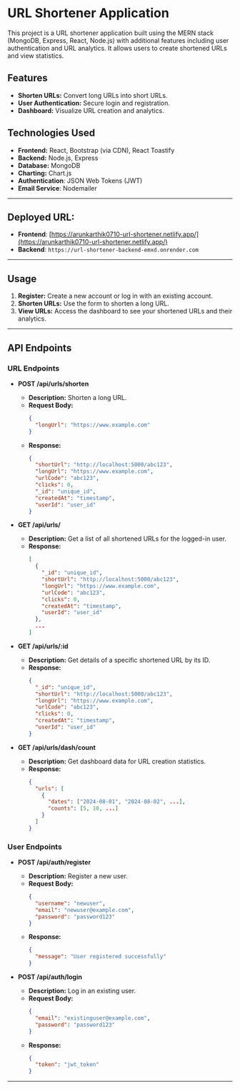 # URL Shortener Application

This project is a URL shortener application built using the MERN stack (MongoDB, Express, React, Node.js) with additional features including user authentication and URL analytics. It allows users to create shortened URLs and view statistics.

## Features

- **Shorten URLs:** Convert long URLs into short URLs.
- **User Authentication:** Secure login and registration.
- **Dashboard:** Visualize URL creation and analytics.

## Technologies Used

- **Frontend:** React, Bootstrap (via CDN), React Toastify
- **Backend:** Node.js, Express
- **Database:** MongoDB
- **Charting:** Chart.js
- **Authentication**: JSON Web Tokens (JWT)
- **Email Service**: Nodemailer

---

## Deployed URL:

- **Frontend**: [https://arunkarthik0710-url-shortener.netlify.app/](https://arunkarthik0710-url-shortener.netlify.app/)
- **Backend**: `https://url-shortener-backend-emxd.onrender.com`

---

## Usage

1. **Register:** Create a new account or log in with an existing account.
2. **Shorten URLs:** Use the form to shorten a long URL.
3. **View URLs:** Access the dashboard to see your shortened URLs and their analytics.

---

## API Endpoints

### URL Endpoints

- **POST /api/urls/shorten**

  - **Description:** Shorten a long URL.
  - **Request Body:**
    ```json
    {
      "longUrl": "https://www.example.com"
    }
    ```
  - **Response:**
    ```json
    {
      "shortUrl": "http://localhost:5000/abc123",
      "longUrl": "https://www.example.com",
      "urlCode": "abc123",
      "clicks": 0,
      "_id": "unique_id",
      "createdAt": "timestamp",
      "userId": "user_id"
    }
    ```

- **GET /api/urls/**

  - **Description:** Get a list of all shortened URLs for the logged-in user.
  - **Response:**
    ```json
    [
      {
        "_id": "unique_id",
        "shortUrl": "http://localhost:5000/abc123",
        "longUrl": "https://www.example.com",
        "urlCode": "abc123",
        "clicks": 0,
        "createdAt": "timestamp",
        "userId": "user_id"
      },
      ...
    ]
    ```

- **GET /api/urls/:id**

  - **Description:** Get details of a specific shortened URL by its ID.
  - **Response:**
    ```json
    {
      "_id": "unique_id",
      "shortUrl": "http://localhost:5000/abc123",
      "longUrl": "https://www.example.com",
      "urlCode": "abc123",
      "clicks": 0,
      "createdAt": "timestamp",
      "userId": "user_id"
    }
    ```

- **GET /api/urls/dash/count**
  - **Description:** Get dashboard data for URL creation statistics.
  - **Response:**
    ```json
    {
      "urls": [
        {
          "dates": ["2024-08-01", "2024-08-02", ...],
          "counts": [5, 10, ...]
        }
      ]
    }
    ```

### User Endpoints

- **POST /api/auth/register**

  - **Description:** Register a new user.
  - **Request Body:**
    ```json
    {
      "username": "newuser",
      "email": "newuser@example.com",
      "password": "password123"
    }
    ```
  - **Response:**
    ```json
    {
      "message": "User registered successfully"
    }
    ```

- **POST /api/auth/login**
  - **Description:** Log in an existing user.
  - **Request Body:**
    ```json
    {
      "email": "existinguser@example.com",
      "password": "password123"
    }
    ```
  - **Response:**
    ```json
    {
      "token": "jwt_token"
    }
    ```

---
